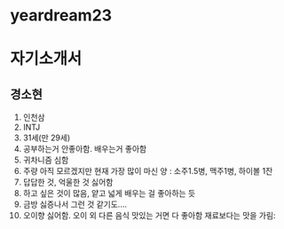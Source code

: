 # yeardream23

# 자기소개서

## 경소현
1. 인천삼
2. INTJ
3. 31세(만 29세)
4. 공부하는거 안좋아함. 배우는거 좋아함
5. 귀차니즘 심함
6. 주량 아직 모르겠지만 현재 가장 많이 마신 양 : 소주1.5병, 맥주1병, 하이볼 1잔
7. 답답한 것, 억울한 것 싫어함
8. 하고 싶은 것이 많음, 얕고 넓게 배우는 걸 좋아하는 듯
9. 금방 싫증나서 그런 것 같기도....
10. 오이향 싫어함. 오이 외 다른 음식 맛있는 거면 다 좋아함 재료보다는 맛을 가림:
